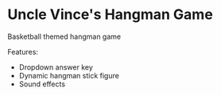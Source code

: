 # Uncle Vince's Hangman Game
Basketball themed hangman game

Features:

- Dropdown answer key
- Dynamic hangman stick figure
- Sound effects
